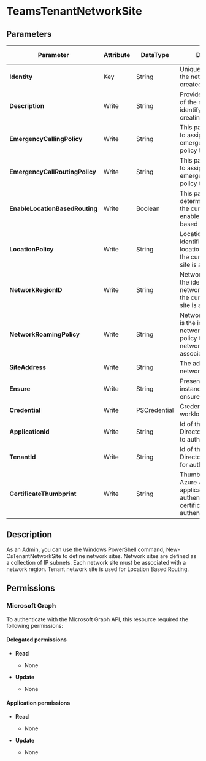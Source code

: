 ﻿# TeamsTenantNetworkSite

## Parameters

| Parameter | Attribute | DataType | Description | Allowed Values |
| --- | --- | --- | --- | --- |
| **Identity** | Key | String | Unique identifier for the network site to be created. | |
| **Description** | Write | String | Provide a description of the network site to identify purpose of creating it. | |
| **EmergencyCallingPolicy** | Write | String | This parameter is used to assign a custom emergency calling policy to a network site | |
| **EmergencyCallRoutingPolicy** | Write | String | This parameter is used to assign a custom emergency call routing policy to a network site | |
| **EnableLocationBasedRouting** | Write | Boolean | This parameter determines whether the current site is enabled for location based routing. | |
| **LocationPolicy** | Write | String | LocationPolicy is the identifier for the location policy which the current network site is associating to. | |
| **NetworkRegionID** | Write | String | NetworkRegionID is the identifier for the network region which the current network site is associating to. | |
| **NetworkRoamingPolicy** | Write | String | NetworkRoamingPolicy is the identifier for the network roaming policy to which the network site will associate to. | |
| **SiteAddress** | Write | String | The address of current network site. | |
| **Ensure** | Write | String | Present ensures the instance exists, absent ensures it is removed. | `Present`, `Absent` |
| **Credential** | Write | PSCredential | Credentials of the workload's Admin | |
| **ApplicationId** | Write | String | Id of the Azure Active Directory application to authenticate with. | |
| **TenantId** | Write | String | Id of the Azure Active Directory tenant used for authentication. | |
| **CertificateThumbprint** | Write | String | Thumbprint of the Azure Active Directory application's authentication certificate to use for authentication. | |


## Description

As an Admin, you can use the Windows PowerShell command, New-CsTenantNetworkSite to define network sites. Network sites are defined as a collection of IP subnets. Each network site must be associated with a network region. Tenant network site is used for Location Based Routing.

## Permissions

### Microsoft Graph

To authenticate with the Microsoft Graph API, this resource required the following permissions:

#### Delegated permissions

- **Read**

    - None

- **Update**

    - None

#### Application permissions

- **Read**

    - None

- **Update**

    - None


